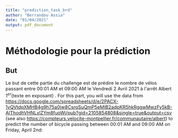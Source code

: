 ```yaml
---
title: "prediction_task_brd"
author: "Berrandou Assia"
date: "01/04/2021"
output: pdf_document
---
```


<style type="text/css">
  body{
  font-size: 11pt;
}
</style>

# Méthodologie pour la prédiction

## But 

Le but de cette partie du challenge est de prédire le nombre de vélos passant entre 00:01 AM et 09:00 AM le Vendredi 2 Avril 2021 à l'arrêt Albert $1^{er}$(texte en exposant) .
For this part, you will use the data from https://docs.google.com/spreadsheets/d/e/2PACX-1vQVtdpXMHB4g9h75a0jw8CsrqSuQmP5eMIB2adpKR5hkRggwMwzFy5kB-AIThodhVHNLxlZYm8fuoWj/pub?gid=2105854808&single=true&output=csv (see also https://compteurs.velocite-montpellier.fr/communautaire/albert) to predict the number of bicycle passing between 00:01 AM and 09:00 AM on Friday, April 2nd:

